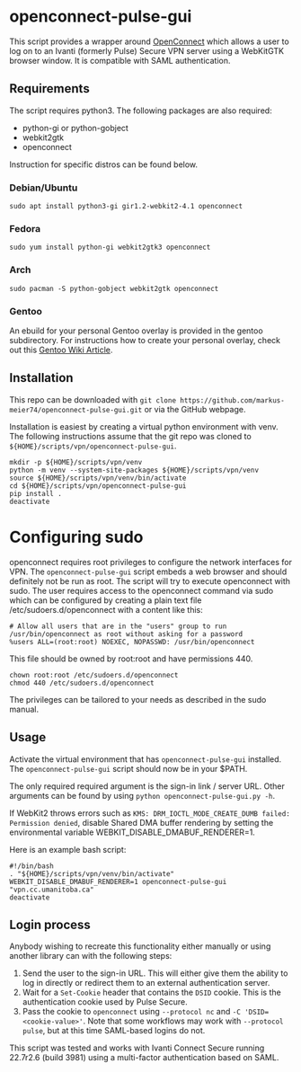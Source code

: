 # openconnect-pulse-gui

This script provides a wrapper around [OpenConnect](https://www.infradead.org/openconnect/) which allows a user to log on to an Ivanti (formerly Pulse) Secure VPN server using a WebKitGTK browser window. It is compatible with SAML authentication.

## Requirements

The script requires python3. The following packages are also required:

 - python-gi or python-gobject
 - webkit2gtk
 - openconnect

Instruction for specific distros can be found below.

### Debian/Ubuntu

    sudo apt install python3-gi gir1.2-webkit2-4.1 openconnect

### Fedora

    sudo yum install python-gi webkit2gtk3 openconnect

### Arch

    sudo pacman -S python-gobject webkit2gtk openconnect

### Gentoo
An ebuild for your personal Gentoo overlay is provided in the gentoo subdirectory.
For instructions how to create your personal overlay, check out this [Gentoo Wiki Article](https://wiki.gentoo.org/wiki/Creating_an_ebuild_repository).

## Installation

This repo can be downloaded with `git clone https://github.com/markus-meier74/openconnect-pulse-gui.git` or via the GitHub webpage.

Installation is easiest by creating a virtual python environment with venv.
The following instructions assume that the git repo was cloned to `${HOME}/scripts/vpn/openconnect-pulse-gui`.

    mkdir -p ${HOME}/scripts/vpn/venv
    python -m venv --system-site-packages ${HOME}/scripts/vpn/venv
    source ${HOME}/scripts/vpn/venv/bin/activate
    cd ${HOME}/scripts/vpn/openconnect-pulse-gui
    pip install .
    deactivate

# Configuring sudo
openconnect requires root privileges to configure the network interfaces for VPN. The `openconnect-pulse-gui` script embeds a web browser and should definitely not be run as root. The script will try to execute openconnect with sudo. The user requires access to the openconnect command via sudo which can be configured by creating a plain text file /etc/sudoers.d/openconnect with a content like this:

    # Allow all users that are in the "users" group to run /usr/bin/openconnect as root without asking for a password
    %users ALL=(root:root) NOEXEC, NOPASSWD: /usr/bin/openconnect

This file should be owned by root:root and have permissions 440.

    chown root:root /etc/sudoers.d/openconnect
    chmod 440 /etc/sudoers.d/openconnect

The privileges can be tailored to your needs as described in the sudo manual.

## Usage

Activate the virtual environment that has `openconnect-pulse-gui` installed. The `openconnect-pulse-gui` script should now be in your $PATH.

The only required required argument is the sign-in link / server URL.  Other arguments can be found by using `python openconnect-pulse-gui.py -h`.

If WebKit2 throws errors such as `KMS: DRM_IOCTL_MODE_CREATE_DUMB failed: Permission denied`,
disable Shared DMA buffer rendering by setting the environmental variable WEBKIT_DISABLE_DMABUF_RENDERER=1.

Here is an example bash script:

    #!/bin/bash
    . "${HOME}/scripts/vpn/venv/bin/activate"
    WEBKIT_DISABLE_DMABUF_RENDERER=1 openconnect-pulse-gui "vpn.cc.umanitoba.ca"
    deactivate

## Login process

Anybody wishing to recreate this functionality either manually or using another library can with the following steps:

1. Send the user to the sign-in URL. This will either give them the ability to log in directly or redirect them to an external authentication server.
2. Wait for a `Set-Cookie` header that contains the `DSID` cookie. This is the authentication cookie used by Pulse Secure.
3. Pass the cookie to `openconnect` using `--protocol nc` and `-C 'DSID=<cookie-value>'`. Note that some workflows may work with `--protocol pulse`, but at this time SAML-based logins do not.

This script was tested and works with Ivanti Connect Secure running 22.7r2.6 (build 3981) using a multi-factor authentication based on SAML.


